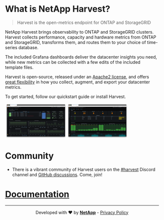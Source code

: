 # What is NetApp Harvest?

> Harvest is the open-metrics endpoint for ONTAP and StorageGRID

NetApp Harvest brings observability to ONTAP and StorageGRID clusters.
Harvest collects performance, capacity and hardware metrics from ONTAP and StorageGRID,
transforms them, and routes them to your choice of time-series database.

The included Grafana dashboards deliver the datacenter insights you need, while
new metrics can be collected with a few edits of the included template files.

Harvest is open-source, released under an [Apache2 license](https://github.com/NetApp/harvest/blob/main/LICENSE),
and offers [great flexibility](ARCHITECTURE.md) in how you collect, augment, and export your datacenter metrics.

To get started, follow our quickstart guide or install Harvest.

<img src="pkg/docs/examples/dashboard_cluster.png" width="40%" align="center"><img src="pkg/docs/examples/dashboard_shelf.png" width="40%" align="center">

# Community

- There is a vibrant community of Harvest users on
  the [#harvest](https://discordapp.com/channels/855068651522490400/1001963189124206732) Discord channel
  and [GitHub discussions](https://github.com/NetApp/harvest/discussions). Come, join!

# [Documentation](https://netapp.github.io/harvest/)

---

<p align="center">
Developed with ❤️ by <strong><a href="https://netapp.com">NetApp</a></strong> - <a href="https://www.netapp.com/us/company/trust-center/index.aspx">Privacy Policy</a>
</p>